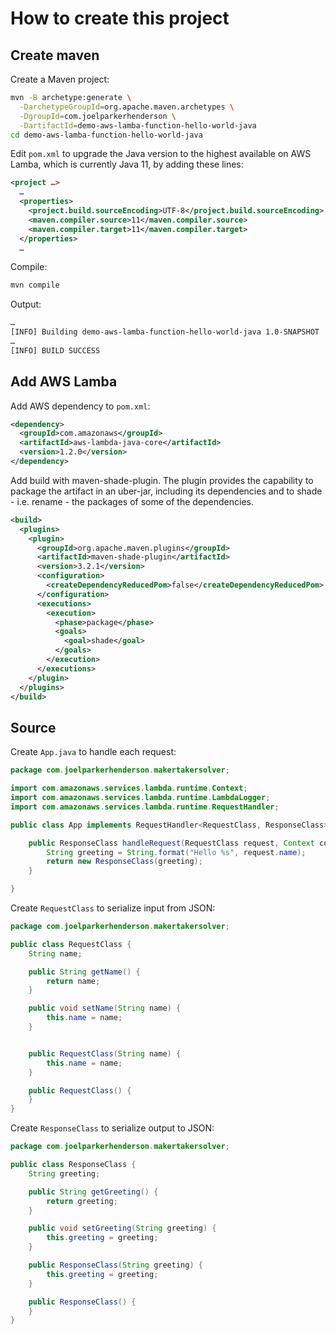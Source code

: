 # How to create this project


## Create maven

Create a Maven project:

```sh
mvn -B archetype:generate \
  -DarchetypeGroupId=org.apache.maven.archetypes \
  -DgroupId=com.joelparkerhenderson \
  -DartifactId=demo-aws-lamba-function-hello-world-java
cd demo-aws-lamba-function-hello-world-java
```

Edit `pom.xml` to upgrade the Java version to the highest available on AWS Lamba, which is currently Java 11, by adding these lines:

```xml
<project …>
  …
  <properties>
    <project.build.sourceEncoding>UTF-8</project.build.sourceEncoding>
    <maven.compiler.source>11</maven.compiler.source>
    <maven.compiler.target>11</maven.compiler.target>
  </properties>
  …
```

Compile:

```sh
mvn compile
```

Output:

```sh
…
[INFO] Building demo-aws-lamba-function-hello-world-java 1.0-SNAPSHOT
…
[INFO] BUILD SUCCESS
```


## Add AWS Lamba

Add AWS dependency to `pom.xml`:

```xml
<dependency>
  <groupId>com.amazonaws</groupId>
  <artifactId>aws-lambda-java-core</artifactId>
  <version>1.2.0</version>
</dependency>
```

Add build with maven-shade-plugin. The plugin provides the capability to package the artifact in an uber-jar, including its dependencies and to shade - i.e. rename - the packages of some of the dependencies.

```xml
<build>
  <plugins>
    <plugin>
      <groupId>org.apache.maven.plugins</groupId>
      <artifactId>maven-shade-plugin</artifactId>
      <version>3.2.1</version>
      <configuration>
        <createDependencyReducedPom>false</createDependencyReducedPom>
      </configuration>
      <executions>
        <execution>
          <phase>package</phase>
          <goals>
            <goal>shade</goal>
          </goals>
        </execution>
      </executions>
    </plugin>
  </plugins>
</build>
```


## Source

Create `App.java` to handle each request:

```java
package com.joelparkerhenderson.makertakersolver;

import com.amazonaws.services.lambda.runtime.Context;
import com.amazonaws.services.lambda.runtime.LambdaLogger;
import com.amazonaws.services.lambda.runtime.RequestHandler;

public class App implements RequestHandler<RequestClass, ResponseClass> {

    public ResponseClass handleRequest(RequestClass request, Context context){
        String greeting = String.format("Hello %s", request.name);
        return new ResponseClass(greeting);
    }

}
```

Create `RequestClass` to serialize input from JSON:

```java
package com.joelparkerhenderson.makertakersolver;

public class RequestClass {
    String name;

    public String getName() {
        return name;
    }

    public void setName(String name) {
        this.name = name;
    }


    public RequestClass(String name) {
        this.name = name;
    }

    public RequestClass() {
    }
}
```

Create `ResponseClass` to serialize output to JSON:

```java
package com.joelparkerhenderson.makertakersolver;

public class ResponseClass {
    String greeting;

    public String getGreeting() {
        return greeting;
    }

    public void setGreeting(String greeting) {
        this.greeting = greeting;
    }

    public ResponseClass(String greeting) {
        this.greeting = greeting;
    }

    public ResponseClass() {
    }
}
```
